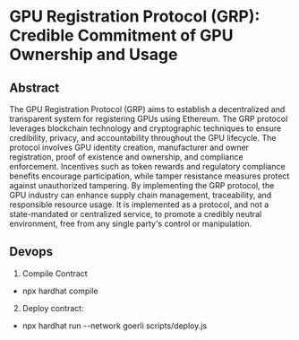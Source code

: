# GPU Registration Protocol (GRP): Credible Commitment of GPU Ownership and Usage

## Abstract

The GPU Registration Protocol (GRP) aims to establish a decentralized and transparent system for registering GPUs using Ethereum. The GRP protocol leverages blockchain technology and cryptographic techniques to ensure credibility, privacy, and accountability throughout the GPU lifecycle. The protocol involves GPU identity creation, manufacturer and owner registration, proof of existence and ownership, and compliance enforcement. Incentives such as token rewards and regulatory compliance benefits encourage participation, while tamper resistance measures protect against unauthorized tampering. By implementing the GRP protocol, the GPU industry can enhance supply chain management, traceability, and responsible resource usage. It is implemented as a protocol, and not a state-mandated or centralized service, to promote a credibly neutral environment, free from any single party's control or manipulation.


## Devops

1. Compile Contract
- npx hardhat compile
2.  Deploy contract:
- npx hardhat run --network goerli scripts/deploy.js

